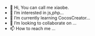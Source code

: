 - 👋 Hi, You can call me xiaobe.
- 👀 I’m interested in js,php...
- 🌱 I’m currently learning CocosCreator...
- 💞️ I’m looking to collaborate on ...
- 📫 How to reach me ...
